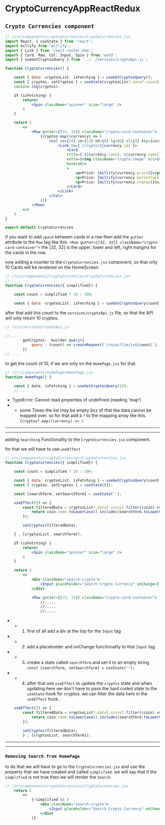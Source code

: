 # CryptoCurrencyAppReactRedux

## `Crypto Currencies component`

```jsx
// /src/components/cryptooCurrencies/CryptoCurrencies.jsx
import React, { useState } from 'react';
import millify from 'millify';
import { Link } from 'react-router-dom';
import { Card, Row, Col, Input, Spin } from 'antd';
import { useGetCryptosQuery } from '../../services/cryptoApi.js';

function CryptoCurrencies() {

    const { data: cryptosList, isFetching } = useGetCryptosQuery();
    const [ cryptos, setCryptos ] = useState(cryptosList?.data?.coins);
    console.log(cryptos);

    if (isFetching) {
        return(
            <Spin className="spinner" size="large" />
        )
    }

    return (
        <>
            <Row gutter={[32, 32]} className="crypto-card-container">
                {cryptos.map((currency) => (
                    <Col xs={24} sm={12} md={8} lg={6} xl={4} key={currency.id} className="crypto-card">
                        <Link to={`/crypto/${currency.id}`}>
                            <Card 
                            title={`${currency.rank}. ${currency.name}`}
                            extra={<img className="crypto-image" src={currency.iconUrl} alt={currency.name} />}
                            hoverable
                            >
                                <p>Price: {millify(currency.price)}</p>
                                <p>Price: {millify(currency.marketCap)}</p>
                                <p>Price: {millify(currency.change)}%</p>
                            </Card>
                        </Link>
                    </Col>
                ))}
            </Row>
        </>
    )
}

export default CryptoCurrencies
```
if you want to add `space` between cards in a row then add the `gutter` attribute to the `Row` tag like this.
`<Row gutter={[32, 32]} className="crypto-card-container">` the [32, 32] is the upper, lower and left, right margins for the cards in the row.

now adding a counter to the `CryptoCurrencies.jsx` component, so that only 10 Cards will be rendered on the HomeScreen.

```jsx
// //src/components/cryptoCurrencies/CryptoCurrencies.jsx
//.....
function CryptoCurrencies({ simplified}) {

    const count = simplified ? 10 : 100;

    const { data: cryptosList, isFetching } = useGetCryptosQuery(count);

```

after that add this count to the `services/cryptoApi.js` file, so that the API will only return 10 cryptos.
```js
// /src/services/cryptoApi.js

//....
        getCryptos:  builder.query({
            query : (count) => createRequest(`/coins?limit=${count}`),  
        })
//.....
```

to get the count of 10, if we are only on the `HomePage.jsx` for that.
```jsx
// /src/components/homePage/HomePage.jsx
function HomePage() {

    const { data, isFetching } = useGetCryptosQuery(10);
    //.....
```


* TypeError: Cannot read properties of undefined (reading 'map')
* *  some Times the list may be empty bcz of that the data cannot be mapped over. so for that add a `?` to the mapping array like this. `{cryptos?.map((currency) => (`

---
---

adding `Searching` Functionality to the `CryptoCurrencies.jsx` component.

for that we will have to use `useEffect`
```jsx
// src/components/cryptoCurrencies/CryptoCurrencies.jsx
function CryptoCurrencies({ simplified}) {

    const count = simplified ? 10 : 100;

    const { data: cryptosList, isFetching } = useGetCryptosQuery(count);
    const [ cryptos, setCryptos ] = useState([]);

    const [searchTerm, setSearchTerm] = useState('');

    useEffect(() => {
        const filteredData = cryptosList?.data?.coins?.filter((coin) => {
            return coin.name.toLowerCase().includes(searchTerm.toLowerCase());
        }); 

        setCryptos(filteredData);

    } , [cryptosList, searchTerm]);

    if (isFetching) {
        return(
            <Spin className="spinner" size="large" />
        )
    }

    return (
        <>
            <div className="search-crypto">
                <Input placeholder="Search Crypto Currency" onChange={(e) => setSearchTerm(e.target.value)} />
            </div>

            <Row gutter={[32, 32]} className="crypto-card-container">
                //.....
                //.....
                //.....
```

* * 1. first of all add a div at the top for the `Input` tag
* * 2. add a placeholder and onChange functionality to that `Input` tag
* * 3. create a state called `searchTerm` and set it to an empty string `const [searchTerm, setSearchTerm] = useState('');`
* * 4. after that use `useEffect` to update the `cryptos` state and when updating here we don't have to pass the hard coded state to the `useState` hook for cryptos. we can filter the data here in the `useEffect` hook.


```js
    useEffect(() => {
        const filteredData = cryptosList?.data?.coins?.filter((coin) => {
            return coin.name.toLowerCase().includes(searchTerm.toLowerCase());
        }); 

        setCryptos(filteredData);
        } , [cryptosList, searchTerm]);
``` 


---
---

### `Removing Search from HomePage`

to do that we will have to go to the `CryptoCurrencies.jsx` and use the property that we have created and called `simplified`. we will say that if the `simplified` is not true then we will render the `Search`

```jsx
// /src/components/cryptoCurrencies/CryptoCurrencies.jsx
    return (
        <>
            {!simplified && (
                <div className="search-crypto">
                    <Input placeholder="Search Crypto Currency" onChange={(e) => setSearchTerm(e.target.value)} />
                </div>
            )}
```





